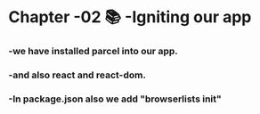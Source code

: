 # Chapter -02 📚  -Igniting our app
 
### -we have installed parcel into our app.

### -and also react and react-dom.

### -In package.json also we add "browserlists init"


